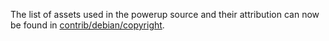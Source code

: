 The list of assets used in the powerup source and their attribution can now be found in [contrib/debian/copyright](../contrib/debian/copyright).

